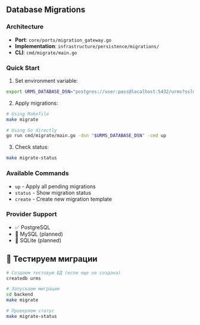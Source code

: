 ## Database Migrations

### Architecture
- **Port**: `core/ports/migration_gateway.go`
- **Implementation**: `infrastructure/persistence/migrations/`
- **CLI**: `cmd/migrate/main.go`

### Quick Start

1. Set environment variable:
```bash
export URMS_DATABASE_DSN="postgres://user:pass@localhost:5432/urms?sslmode=disable"
```

2. Apply migrations:
```bash
# Using Makefile
make migrate

# Using Go directly
go run cmd/migrate/main.go -dsn "$URMS_DATABASE_DSN" -cmd up
```

3. Check status:
```bash
make migrate-status
```

### Available Commands

- `up` - Apply all pending migrations
- `status` - Show migration status
- `create` - Create new migration template

### Provider Support

- ✅ PostgreSQL
- 🔄 MySQL (planned)
- 🔄 SQLite (planned)

## 🚀 Тестируем миграции

```bash
# Создаем тестовую БД (если еще не создана)
createdb urms

# Запускаем миграции
cd backend
make migrate

# Проверяем статус
make migrate-status
```